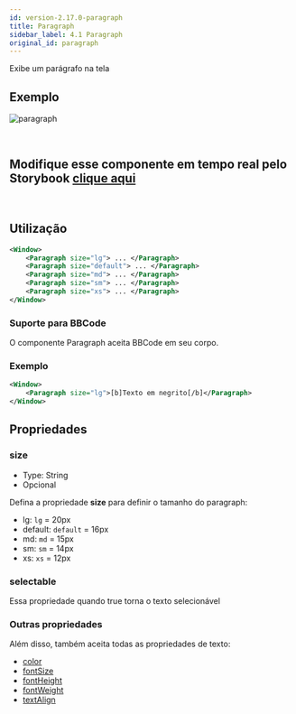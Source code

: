 ```yaml
---
id: version-2.17.0-paragraph
title: Paragraph
sidebar_label: 4.1 Paragraph
original_id: paragraph
---
```


Exibe um parágrafo na tela

## Exemplo

![paragraph](assets/images_components/v2.0.0/paragraph.jpg)

<br>

## Modifique esse componente em tempo real pelo Storybook [clique aqui](https://ame-miniapp-components.calindra.com.br/storybook/?path=/story/textos-paragraph--basic)

<br>

## Utilização

```xml
<Window>
    <Paragraph size="lg"> ... </Paragraph>
    <Paragraph size="default"> ... </Paragraph>
    <Paragraph size="md"> ... </Paragraph>
    <Paragraph size="sm"> ... </Paragraph>
    <Paragraph size="xs"> ... </Paragraph>
</Window>
```

### Suporte para BBCode

O componente Paragraph aceita BBCode em seu corpo.

### Exemplo

```xml
<Window>
    <Paragraph size="lg">[b]Texto em negrito[/b]</Paragraph>
</Window>
```

## Propriedades

### size

- Type: String
- Opcional

Defina a propriedade **size** para definir o tamanho do paragraph:

- lg: `lg` = 20px
- default: `default` = 16px
- md: `md` = 15px
- sm: `sm` = 14px
- xs: `xs` = 12px

### selectable

Essa propriedade quando true torna o texto selecionável

### Outras propriedades

Além disso, também aceita todas as propriedades de texto:

- [color](colorText.md)
- [fontSize](fontSizes.md)
- [fontHeight](fontHeight.md)
- [fontWeight](fontWeight.md)
- [textAlign](textAlign.md)

